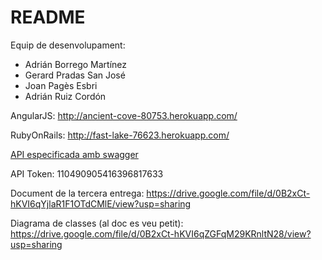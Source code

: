 # README

Equip de desenvolupament:

* Adrián Borrego Martínez
* Gerard Pradas San José
* Joan Pagès Esbri
* Adrián Ruiz Cordón

AngularJS: http://ancient-cove-80753.herokuapp.com/

RubyOnRails: http://fast-lake-76623.herokuapp.com/

[API especificada amb swagger](https://drive.google.com/file/d/0B7BMaLyaJJnXYUJBTTFlM1BIVEU/view?usp=sharing)

API Token: 110490905416396817633

Document de la tercera entrega: https://drive.google.com/file/d/0B2xCt-hKVI6qYjlaR1F1OTdCMlE/view?usp=sharing

Diagrama de classes (al doc es veu petit): https://drive.google.com/file/d/0B2xCt-hKVI6qZGFqM29KRnltN28/view?usp=sharing
